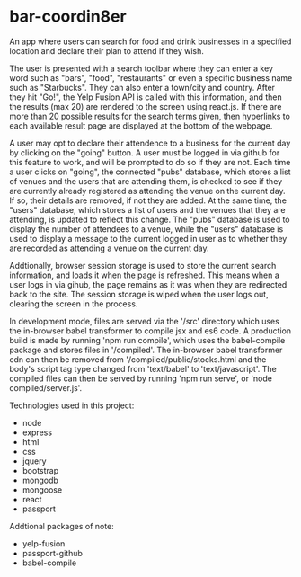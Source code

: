 # bar-coordin8er
An app where users can search for food and drink businesses in a specified location and declare their plan to attend if 
they wish.

The user is presented with a search toolbar where they can enter a key word such as "bars", "food", "restaurants" or even 
a specific business name such as "Starbucks". They can also enter a town/city and country. After they hit "Go!", the Yelp 
Fusion API is called with this information, and then the results (max 20) are rendered to the screen using react.js. If 
there are more than 20 possible results for the search terms given, then hyperlinks to each available result page are 
displayed at the bottom of the webpage.

A user may opt to declare their attendence to a business for the current day by clicking on the "going" button. A user 
must be logged in via github for this feature to work, and will be prompted to do so if they are not. Each time a user 
clicks on "going", the connected "pubs" database, which stores a list of venues and the users that are attending them, 
is checked to see if they are currently already registered as attending the venue on the current day. If so, their 
details are removed, if not they are added. At the same time, the "users" database, which stores a list of users and the 
venues that they are attending, is updated to reflect this change. The "pubs" database is used to display the number of 
attendees to a venue, while the "users" database is used to display a message to the current logged in user as to whether 
they are recorded as attending a venue on the current day.

Addtionally, browser session storage is used to store the current search information, and loads it when the page is 
refreshed. This means when a user logs in via gihub, the page remains as it was when they are redirected back to the site. 
The session storage is wiped when the user logs out, clearing the screen in the process.

In development mode, files are served via the '/src' directory which uses the in-browser babel transformer 
to compile jsx and es6 code. A production build is made by running 'npm run compile', which uses the 
babel-compile package and stores files in '/compiled'. The in-browser babel transformer cdn can then be 
removed from '/compiled/public/stocks.html and the body's script tag type changed from 'text/babel' to 
'text/javascript'. The compiled files can then be served by running 'npm run serve', or 
'node compiled/server.js'.

Technologies used in this project:
* node
* express
* html
* css
* jquery
* bootstrap
* mongodb
* mongoose
* react
* passport

Addtional packages of note:
* yelp-fusion
* passport-github
* babel-compile
